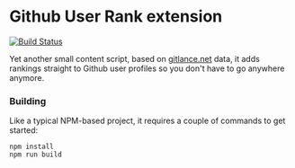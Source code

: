 # Github User Rank extension

[![Build Status](https://travis-ci.org/noomorph/github-user-rank-extension.svg?branch=master)](https://travis-ci.org/noomorph/github-user-rank-extension)

Yet another small content script, based on [gitlance.net](http://beta.gitlance.net) data,
it adds rankings straight to Github user profiles so you don't have to go anywhere anymore.

### Building

Like a typical NPM-based project, it requires a couple of commands to get started:

```
npm install
npm run build
```
